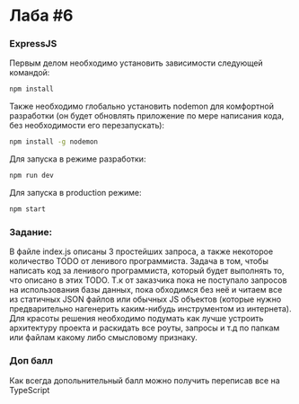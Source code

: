 # Лаба #6

### ExpressJS

Первым делом необходимо установить зависимости следующей командой:
```bash
npm install
```

Также необходимо глобально установить nodemon для комфортной разработки (он будет обновлять приложение по мере написания кода, без необходимости его перезапускать):

```bash
npm install -g nodemon
```

Для запуска в режиме разработки:
```bash
npm run dev
```

Для запуска в production режиме:
```bash
npm start
```

### Задание:
В файле index.js описаны 3 простейших запроса, а также некоторое количество TODO от ленивого программиста. 
Задача в том, чтобы написать код за ленивого программиста, который будет выполнять то, что описано в этих TODO.
Т.к от заказчика пока не поступало запросов на использования базы данных, пока обходимся без неё и читаем все из 
статичных JSON файлов или обычных JS объектов (которые нужно предварительно нагенерить каким-нибудь инструментом из интернета).
Для красоты решения необходимо подумать как лучше устроить архитектуру проекта и раскидать все роуты, запросы и т.д по папкам или файлам какому либо смысловому признаку.

### Доп балл
Как всегда допольнительный балл можно получить переписав все на TypeScript
